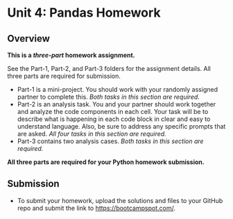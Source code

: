# Unit 4: Pandas Homework

## Overview

**This is a _three-part_ homework assignment.**

See the Part-1, Part-2, and Part-3 folders for the assignment details. All three parts are required for submission.

* Part-1 is a mini-project. You should work with your randomly assigned partner to complete this. *Both tasks in this section are required.*
* Part-2 is an analysis task. You and your partner should work together and analyze the code components in each cell. Your task will be to describe what is happening in each code block in clear and easy to understand language. Also, be sure to address any specific prompts that are asked. *All four tasks in this section are required.*
* Part-3 contains two analysis cases. *Both tasks in this section are required.*

**All three parts are required for your Python homework submission.**

## Submission

* To submit your homework, upload the solutions and files to your GitHub repo and submit the link to <https://bootcampspot.com/>.
